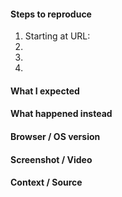 <!-- Thanks for contributing to Page Optimize! Pick a clear title ("Editor: add spell check") and proceed. -->

#### Steps to reproduce

1. Starting at URL:
2.
3.
4.

#### What I expected

#### What happened instead

#### Browser / OS version

#### Screenshot / Video

#### Context / Source

<!-- Optional: share your unique context to help us understand your perspective. You can add context tags such as: #journey #anecdote #narrative #context #empathy #perspective #reallife #dogfooding #livesharing #flowsharing #anxiety #anxiety-flow #stresscase #painpoint.

We'd also love to know how you found the bug: #dogfooding, #manual-testing, #automated-testing, or #user-report if applicable.

If requesting a new feature, explain why you'd like to see it added.
-->

<!--
PLEASE NOTE
- These comments won't show up when you submit the issue.
- Everything is optional, but try to add as many details as possible.

Helpful tips for screenshots:
https://wordpress.com/support/make-a-screenshot/
-->
